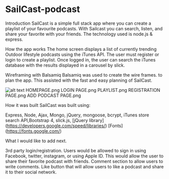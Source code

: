 # SailCast-podcast

Introduction
SailCast is a simple full stack app where you can create a playlist of your favourite podcasts. With Sailcast you can search, listen, and share your favorite with your friends.  The technology used is node.js & express.


How the app works
The home screen displays a list of currently trending Outdoor lifestyle podcasts using the iTunes API. The user must register or login to create a playlist. Once logged in, the user can search the iTunes database with the results displayed in a carousel by slick.

Wireframing with Balsamiq
 Balsamiq was used to create the wire frames. to plan the app. This assisted with the fast and easy planning of SailCast.  

![alt text](http://url/to/HOMEPAGE.png)
HOMEPAGE.png
LOGIN PAGE.png
PLAYLIST.png
REGISTRATION PAGE.png
ADD PODCAST PAGE.png

How it was built
SailCast was built using:

Express, Node, Ajax, Mongo, jQuery, mongoose, bcrypt, iTunes store search API,Bootstrap 4, slick.js,
[jQuery library] (https://developers.google.com/speed/libraries/)
[Fonts] (https://fonts.google.com/)


What I would like to add next.

3rd party login/registration.  Users would be allowed to sign in using Facebook, twitter, instagram, or using Apple ID.  This would allow the user to share their favorite podcast with friends.
Comment section to allow users to write comments.
Like button that will allow users to like a podcast and share it to their social network. 